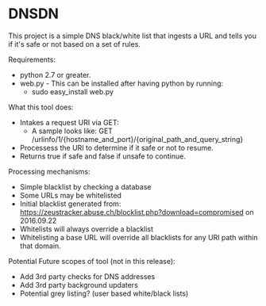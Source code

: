 # DNSDN
This project is a simple DNS black/white list that ingests a URL and tells you if it's safe or not based on a set of rules.

Requirements:
- python 2.7 or greater.
- web.py - This can be installed after having python by running:
  - sudo easy_install web.py

What this tool does:
- Intakes a request URI via GET:
  - A sample looks like: GET /urlinfo/1/{hostname_and_port}/{original_path_and_query_string}
- Processess the URI to determine if it safe or not to resume.
- Returns true if safe and false if unsafe to continue.

Processing mechanisms:
- Simple blacklist by checking a database
- Some URLs may be whitelisted
- Initial blacklist generated from: https://zeustracker.abuse.ch/blocklist.php?download=compromised on 2016.09.22
- Whitelists will always override a blacklist
- Whitelisting a base URL will override all blacklists for any URI path within that domain.

Potential Future scopes of tool (not in this release):
- Add 3rd party checks for DNS addresses
- Add 3rd party background updaters
- Potential grey listing? (user based white/black lists)
